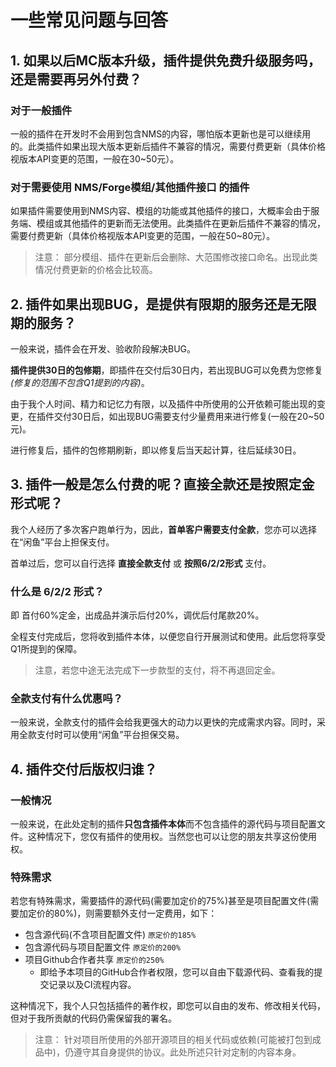 <!--使用协议： 若您认为本文内容不错，想要直接使用，请在文件最后注释中添加我的ID与GitHub主页地址，如下一行所示。-->
<!--文章内容来自 @CarmJos https://github.com/CarmJos (请勿删除本行)-->

# 一些常见问题与回答

## 1. 如果以后MC版本升级，插件提供免费升级服务吗，还是需要再另外付费？

### 对于一般插件

一般的插件在开发时不会用到包含NMS的内容，哪怕版本更新也是可以继续用的。此类插件如果出现大版本更新后插件不兼容的情况，需要付费更新（具体价格视版本API变更的范围，一般在30~50元）。

### 对于需要使用 NMS/Forge模组/其他插件接口 的插件

如果插件需要使用到NMS内容、模组的功能或其他插件的接口，大概率会由于服务端、模组或其他插件的更新而无法使用。此类插件在更新后插件不兼容的情况，需要付费更新（具体价格视版本API变更的范围，一般在50~80元）。

> 注意： 部分模组、插件在更新后会删除、大范围修改接口命名。出现此类情况付费更新的价格会比较高。

## 2. 插件如果出现BUG，是提供有限期的服务还是无限期的服务？

一般来说，插件会在开发、验收阶段解决BUG。

**插件提供30日的包修期**，即插件在交付后30日内，若出现BUG可以免费为您修复 _(修复的范围不包含Q1提到的内容)_。

由于我个人时间、精力和记忆力有限，以及插件中所使用的公开依赖可能出现的变更，在插件交付30日后，如出现BUG需要支付少量费用来进行修复(一般在20~50元)。

进行修复后，插件的包修期刷新，即以修复后当天起计算，往后延续30日。

## 3.  插件一般是怎么付费的呢？直接全款还是按照定金形式呢？

我个人经历了多次客户跑单行为，因此，**首单客户需要支付全款**，您亦可以选择在“闲鱼”平台上担保支付。

首单过后，您可以自行选择 **直接全款支付** 或 **按照6/2/2形式** 支付。

### 什么是 6/2/2 形式？

即 首付60%定金，出成品并演示后付20%，调优后付尾款20%。

全程支付完成后，您将收到插件本体，以便您自行开展测试和使用。此后您将享受Q1所提到的保障。

> 注意，若您中途无法完成下一步款型的支付，将不再退回定金。

### 全款支付有什么优惠吗？

一般来说，全款支付的插件会给我更强大的动力以更快的完成需求内容。同时，采用全款支付时可以使用“闲鱼”平台担保交易。


## 4. 插件交付后版权归谁？

### 一般情况

一般来说，在此处定制的插件**只包含插件本体**而不包含插件的源代码与项目配置文件。这种情况下，您仅有插件的使用权。当然您也可以让您的朋友共享这份使用权。

### 特殊需求

若您有特殊需求，需要插件的源代码(需要加定价的75%)甚至是项目配置文件(需要加定价的80%)，则需要额外支付一定费用，如下：
- 包含源代码(不含项目配置文件) `原定价的185%`
- 包含源代码与项目配置文件 `原定价的200%`
- 项目Github合作者共享 `原定价的250%`
  - 即给予本项目的GitHub合作者权限，您可以自由下载源代码、查看我的提交记录以及CI流程内容。 

这种情况下，我个人只包括插件的著作权，即您可以自由的发布、修改相关代码，但对于我所贡献的代码仍需保留我的署名。

> 注意： 针对项目所使用的外部开源项目的相关代码或依赖(可能被打包到成品中)，仍遵守其自身提供的协议。此处所述只针对定制的内容本身。
